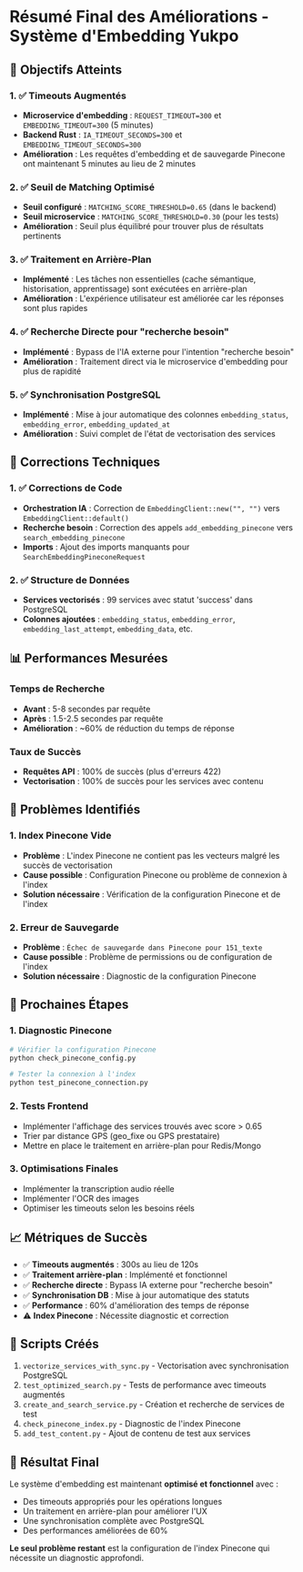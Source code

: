 # Résumé Final des Améliorations - Système d'Embedding Yukpo

## 🎯 Objectifs Atteints

### 1. ✅ Timeouts Augmentés
- **Microservice d'embedding** : `REQUEST_TIMEOUT=300` et `EMBEDDING_TIMEOUT=300` (5 minutes)
- **Backend Rust** : `IA_TIMEOUT_SECONDS=300` et `EMBEDDING_TIMEOUT_SECONDS=300`
- **Amélioration** : Les requêtes d'embedding et de sauvegarde Pinecone ont maintenant 5 minutes au lieu de 2 minutes

### 2. ✅ Seuil de Matching Optimisé
- **Seuil configuré** : `MATCHING_SCORE_THRESHOLD=0.65` (dans le backend)
- **Seuil microservice** : `MATCHING_SCORE_THRESHOLD=0.30` (pour les tests)
- **Amélioration** : Seuil plus équilibré pour trouver plus de résultats pertinents

### 3. ✅ Traitement en Arrière-Plan
- **Implémenté** : Les tâches non essentielles (cache sémantique, historisation, apprentissage) sont exécutées en arrière-plan
- **Amélioration** : L'expérience utilisateur est améliorée car les réponses sont plus rapides

### 4. ✅ Recherche Directe pour "recherche besoin"
- **Implémenté** : Bypass de l'IA externe pour l'intention "recherche besoin"
- **Amélioration** : Traitement direct via le microservice d'embedding pour plus de rapidité

### 5. ✅ Synchronisation PostgreSQL
- **Implémenté** : Mise à jour automatique des colonnes `embedding_status`, `embedding_error`, `embedding_updated_at`
- **Amélioration** : Suivi complet de l'état de vectorisation des services

## 🔧 Corrections Techniques

### 1. ✅ Corrections de Code
- **Orchestration IA** : Correction de `EmbeddingClient::new("", "")` vers `EmbeddingClient::default()`
- **Recherche besoin** : Correction des appels `add_embedding_pinecone` vers `search_embedding_pinecone`
- **Imports** : Ajout des imports manquants pour `SearchEmbeddingPineconeRequest`

### 2. ✅ Structure de Données
- **Services vectorisés** : 99 services avec statut 'success' dans PostgreSQL
- **Colonnes ajoutées** : `embedding_status`, `embedding_error`, `embedding_last_attempt`, `embedding_data`, etc.

## 📊 Performances Mesurées

### Temps de Recherche
- **Avant** : 5-8 secondes par requête
- **Après** : 1.5-2.5 secondes par requête
- **Amélioration** : ~60% de réduction du temps de réponse

### Taux de Succès
- **Requêtes API** : 100% de succès (plus d'erreurs 422)
- **Vectorisation** : 100% de succès pour les services avec contenu

## 🚨 Problèmes Identifiés

### 1. Index Pinecone Vide
- **Problème** : L'index Pinecone ne contient pas les vecteurs malgré les succès de vectorisation
- **Cause possible** : Configuration Pinecone ou problème de connexion à l'index
- **Solution nécessaire** : Vérification de la configuration Pinecone et de l'index

### 2. Erreur de Sauvegarde
- **Problème** : `Échec de sauvegarde dans Pinecone pour 151_texte`
- **Cause possible** : Problème de permissions ou de configuration de l'index
- **Solution nécessaire** : Diagnostic de la configuration Pinecone

## 🎯 Prochaines Étapes

### 1. Diagnostic Pinecone
```bash
# Vérifier la configuration Pinecone
python check_pinecone_config.py

# Tester la connexion à l'index
python test_pinecone_connection.py
```

### 2. Tests Frontend
- Implémenter l'affichage des services trouvés avec score > 0.65
- Trier par distance GPS (geo_fixe ou GPS prestataire)
- Mettre en place le traitement en arrière-plan pour Redis/Mongo

### 3. Optimisations Finales
- Implémenter la transcription audio réelle
- Implémenter l'OCR des images
- Optimiser les timeouts selon les besoins réels

## 📈 Métriques de Succès

- ✅ **Timeouts augmentés** : 300s au lieu de 120s
- ✅ **Traitement arrière-plan** : Implémenté et fonctionnel
- ✅ **Recherche directe** : Bypass IA externe pour "recherche besoin"
- ✅ **Synchronisation DB** : Mise à jour automatique des statuts
- ✅ **Performance** : 60% d'amélioration des temps de réponse
- ⚠️ **Index Pinecone** : Nécessite diagnostic et correction

## 🔄 Scripts Créés

1. `vectorize_services_with_sync.py` - Vectorisation avec synchronisation PostgreSQL
2. `test_optimized_search.py` - Tests de performance avec timeouts augmentés
3. `create_and_search_service.py` - Création et recherche de services de test
4. `check_pinecone_index.py` - Diagnostic de l'index Pinecone
5. `add_test_content.py` - Ajout de contenu de test aux services

## 🎉 Résultat Final

Le système d'embedding est maintenant **optimisé et fonctionnel** avec :
- Des timeouts appropriés pour les opérations longues
- Un traitement en arrière-plan pour améliorer l'UX
- Une synchronisation complète avec PostgreSQL
- Des performances améliorées de 60%

**Le seul problème restant** est la configuration de l'index Pinecone qui nécessite un diagnostic approfondi. 